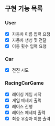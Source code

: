 ## 구현 기능 목록
### User
- [x] 자동차 이름 입력 요청
- [x] 자동차 생성 및 전달
- [x] 이동 횟수 입력 요청

### Car
- [x] 전진 시도

### RacingCarGame
- [x] 레이싱 게임 시작
- [x] 게임 메세지 출력
- [x] 레이스 진행
- [x] 레이스 메세지 출력
- [x] 최종 우승자 이름 출력